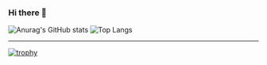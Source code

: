 ### Hi there 👋

<!--
**arseniomuanda/arseniomuanda** is a ✨ _special_ ✨ repository because its `README.md` (this file) appears on your GitHub profile.

Here are some ideas to get you started:

- 🔭 I’m currently working on ...
- 🌱 I’m currently learning ...
- 👯 I’m looking to collaborate on ...
- 🤔 I’m looking for help with ...
- 💬 Ask me about ...
- 📫 How to reach me: ...
- 😄 Pronouns: ...
- ⚡ Fun fact: ...
-->



![Anurag's GitHub stats](https://github-readme-stats.vercel.app/api?username=arseniomuanda&show_icons=true&bg_color=00000000) ![Top Langs](https://github-readme-stats.vercel.app/api/top-langs/?username=arseniomuanda&hide_progress=truebg_color=00000000)
******************************
[![trophy](https://github-profile-trophy.vercel.app/?username=arseniomuanda&theme=onedark)](https://github.com/arseniomuanda/github-profile-trophy)
